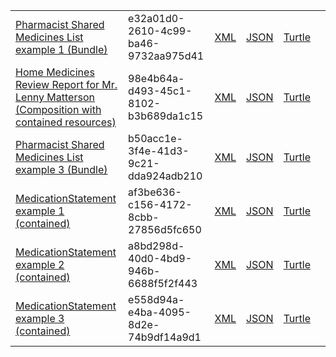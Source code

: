 <table class="list" width="100%">
            <tr>
                <td><a href="Bundle-e32a01d0-2610-4c99-ba46-9732aa975d41.html">Pharmacist Shared Medicines List example 1 (Bundle)</a></td>
                <td>e32a01d0-2610-4c99-ba46-9732aa975d41</td>
                <td><a href="Bundle-e32a01d0-2610-4c99-ba46-9732aa975d41.xml.html">XML</a></td>
                <td><a href="Bundle-e32a01d0-2610-4c99-ba46-9732aa975d41.json.html">JSON</a></td>
                <td><a href="Bundle-e32a01d0-2610-4c99-ba46-9732aa975d41.ttl.html">Turtle</a></td>
                <td></td>
            </tr>
            <tr>
                <td><a href="Composition-98e4b64a-d493-45c1-8102-b3b689da1c15.html">Home Medicines Review Report for Mr. Lenny Matterson (Composition with contained resources)</a></td>
                <td>98e4b64a-d493-45c1-8102-b3b689da1c15</td>
                <td><a href="Composition-98e4b64a-d493-45c1-8102-b3b689da1c15.xml.html">XML</a></td>
                <td><a href="Composition-98e4b64a-d493-45c1-8102-b3b689da1c15.json.html">JSON</a></td>
                <td><a href="Composition-98e4b64a-d493-45c1-8102-b3b689da1c15.ttl.html">Turtle</a></td>
                <td></td>
            </tr>
            <tr>
                <td><a href="Bundle-b50acc1e-3f4e-41d3-9c21-dda924adb210.html">Pharmacist Shared Medicines List example 3 (Bundle)</a></td>
                <td>b50acc1e-3f4e-41d3-9c21-dda924adb210</td>
                <td><a href="Bundle-b50acc1e-3f4e-41d3-9c21-dda924adb210.xml.html">XML</a></td>
                <td><a href="Bundle-b50acc1e-3f4e-41d3-9c21-dda924adb210.json.html">JSON</a></td>
                <td><a href="Bundle-b50acc1e-3f4e-41d3-9c21-dda924adb210.ttl.html">Turtle</a></td>
                <td></td>
            </tr>
            <tr>
                <td><a href="MedicationStatement-af3be636-c156-4172-8cbb-27856d5fc650.html">MedicationStatement example 1 (contained)</a></td>
                <td>af3be636-c156-4172-8cbb-27856d5fc650</td>
                <td><a href="MedicationStatement-af3be636-c156-4172-8cbb-27856d5fc650.xml.html">XML</a></td>
                <td><a href="MedicationStatement-af3be636-c156-4172-8cbb-27856d5fc650.json.html">JSON</a></td>
                <td><a href="MedicationStatement-af3be636-c156-4172-8cbb-27856d5fc650.ttl.html">Turtle</a></td>
                <td></td>
            </tr>
            <tr>
                <td><a href="MedicationStatement-a8bd298d-40d0-4bd9-946b-6688f5f2f443.html">MedicationStatement example 2 (contained)</a></td>
                <td>a8bd298d-40d0-4bd9-946b-6688f5f2f443</td>
                <td><a href="MedicationStatement-a8bd298d-40d0-4bd9-946b-6688f5f2f443.xml.html">XML</a></td>
                <td><a href="MedicationStatement-a8bd298d-40d0-4bd9-946b-6688f5f2f443.json.html">JSON</a></td>
                <td><a href="MedicationStatement-a8bd298d-40d0-4bd9-946b-6688f5f2f443.ttl.html">Turtle</a></td>
                <td></td>
            </tr>
            <tr>
                <td><a href="MedicationStatement-e558d94a-e4ba-4095-8d2e-74b9df14a9d1.html">MedicationStatement example 3 (contained)</a></td>
                <td>e558d94a-e4ba-4095-8d2e-74b9df14a9d1</td>
                <td><a href="MedicationStatement-e558d94a-e4ba-4095-8d2e-74b9df14a9d1.xml.html">XML</a></td>
                <td><a href="MedicationStatement-e558d94a-e4ba-4095-8d2e-74b9df14a9d1.json.html">JSON</a></td>
                <td><a href="MedicationStatement-e558d94a-e4ba-4095-8d2e-74b9df14a9d1.ttl.html">Turtle</a></td>
                <td></td>
            </tr>
</table>